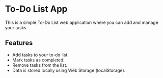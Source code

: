 # To-Do List App

This is a simple To-Do List web application where you can add and manage your tasks.

## Features

- Add tasks to your to-do list.
- Mark tasks as completed.
- Remove tasks from the list.
- Data is stored locally using Web Storage (localStorage).
